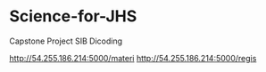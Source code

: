 # Science-for-JHS
Capstone Project SIB Dicoding


http://54.255.186.214:5000/materi
http://54.255.186.214:5000/regis